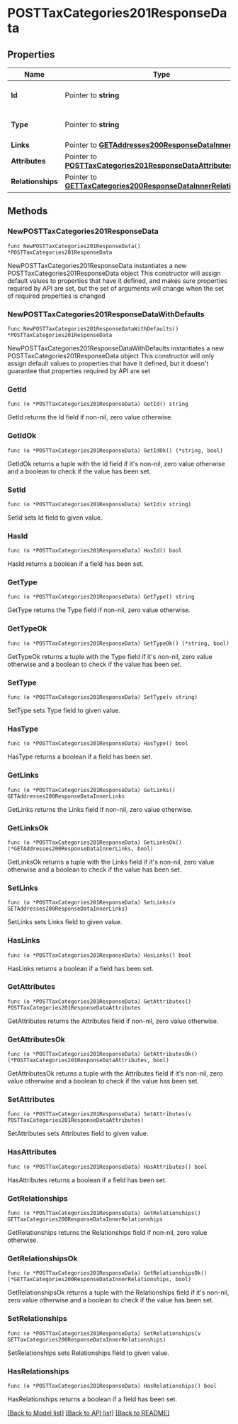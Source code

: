 # POSTTaxCategories201ResponseData

## Properties

Name | Type | Description | Notes
------------ | ------------- | ------------- | -------------
**Id** | Pointer to **string** | The resource&#39;s id | [optional] 
**Type** | Pointer to **string** | The resource&#39;s type | [optional] [default to "tax_categories"]
**Links** | Pointer to [**GETAddresses200ResponseDataInnerLinks**](GETAddresses200ResponseDataInnerLinks.md) |  | [optional] 
**Attributes** | Pointer to [**POSTTaxCategories201ResponseDataAttributes**](POSTTaxCategories201ResponseDataAttributes.md) |  | [optional] 
**Relationships** | Pointer to [**GETTaxCategories200ResponseDataInnerRelationships**](GETTaxCategories200ResponseDataInnerRelationships.md) |  | [optional] 

## Methods

### NewPOSTTaxCategories201ResponseData

`func NewPOSTTaxCategories201ResponseData() *POSTTaxCategories201ResponseData`

NewPOSTTaxCategories201ResponseData instantiates a new POSTTaxCategories201ResponseData object
This constructor will assign default values to properties that have it defined,
and makes sure properties required by API are set, but the set of arguments
will change when the set of required properties is changed

### NewPOSTTaxCategories201ResponseDataWithDefaults

`func NewPOSTTaxCategories201ResponseDataWithDefaults() *POSTTaxCategories201ResponseData`

NewPOSTTaxCategories201ResponseDataWithDefaults instantiates a new POSTTaxCategories201ResponseData object
This constructor will only assign default values to properties that have it defined,
but it doesn't guarantee that properties required by API are set

### GetId

`func (o *POSTTaxCategories201ResponseData) GetId() string`

GetId returns the Id field if non-nil, zero value otherwise.

### GetIdOk

`func (o *POSTTaxCategories201ResponseData) GetIdOk() (*string, bool)`

GetIdOk returns a tuple with the Id field if it's non-nil, zero value otherwise
and a boolean to check if the value has been set.

### SetId

`func (o *POSTTaxCategories201ResponseData) SetId(v string)`

SetId sets Id field to given value.

### HasId

`func (o *POSTTaxCategories201ResponseData) HasId() bool`

HasId returns a boolean if a field has been set.

### GetType

`func (o *POSTTaxCategories201ResponseData) GetType() string`

GetType returns the Type field if non-nil, zero value otherwise.

### GetTypeOk

`func (o *POSTTaxCategories201ResponseData) GetTypeOk() (*string, bool)`

GetTypeOk returns a tuple with the Type field if it's non-nil, zero value otherwise
and a boolean to check if the value has been set.

### SetType

`func (o *POSTTaxCategories201ResponseData) SetType(v string)`

SetType sets Type field to given value.

### HasType

`func (o *POSTTaxCategories201ResponseData) HasType() bool`

HasType returns a boolean if a field has been set.

### GetLinks

`func (o *POSTTaxCategories201ResponseData) GetLinks() GETAddresses200ResponseDataInnerLinks`

GetLinks returns the Links field if non-nil, zero value otherwise.

### GetLinksOk

`func (o *POSTTaxCategories201ResponseData) GetLinksOk() (*GETAddresses200ResponseDataInnerLinks, bool)`

GetLinksOk returns a tuple with the Links field if it's non-nil, zero value otherwise
and a boolean to check if the value has been set.

### SetLinks

`func (o *POSTTaxCategories201ResponseData) SetLinks(v GETAddresses200ResponseDataInnerLinks)`

SetLinks sets Links field to given value.

### HasLinks

`func (o *POSTTaxCategories201ResponseData) HasLinks() bool`

HasLinks returns a boolean if a field has been set.

### GetAttributes

`func (o *POSTTaxCategories201ResponseData) GetAttributes() POSTTaxCategories201ResponseDataAttributes`

GetAttributes returns the Attributes field if non-nil, zero value otherwise.

### GetAttributesOk

`func (o *POSTTaxCategories201ResponseData) GetAttributesOk() (*POSTTaxCategories201ResponseDataAttributes, bool)`

GetAttributesOk returns a tuple with the Attributes field if it's non-nil, zero value otherwise
and a boolean to check if the value has been set.

### SetAttributes

`func (o *POSTTaxCategories201ResponseData) SetAttributes(v POSTTaxCategories201ResponseDataAttributes)`

SetAttributes sets Attributes field to given value.

### HasAttributes

`func (o *POSTTaxCategories201ResponseData) HasAttributes() bool`

HasAttributes returns a boolean if a field has been set.

### GetRelationships

`func (o *POSTTaxCategories201ResponseData) GetRelationships() GETTaxCategories200ResponseDataInnerRelationships`

GetRelationships returns the Relationships field if non-nil, zero value otherwise.

### GetRelationshipsOk

`func (o *POSTTaxCategories201ResponseData) GetRelationshipsOk() (*GETTaxCategories200ResponseDataInnerRelationships, bool)`

GetRelationshipsOk returns a tuple with the Relationships field if it's non-nil, zero value otherwise
and a boolean to check if the value has been set.

### SetRelationships

`func (o *POSTTaxCategories201ResponseData) SetRelationships(v GETTaxCategories200ResponseDataInnerRelationships)`

SetRelationships sets Relationships field to given value.

### HasRelationships

`func (o *POSTTaxCategories201ResponseData) HasRelationships() bool`

HasRelationships returns a boolean if a field has been set.


[[Back to Model list]](../README.md#documentation-for-models) [[Back to API list]](../README.md#documentation-for-api-endpoints) [[Back to README]](../README.md)


